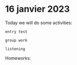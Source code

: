 # 16 janvier 2023

Today we will do some activities:

    entry test

    group work

    listening

Homeworks:
